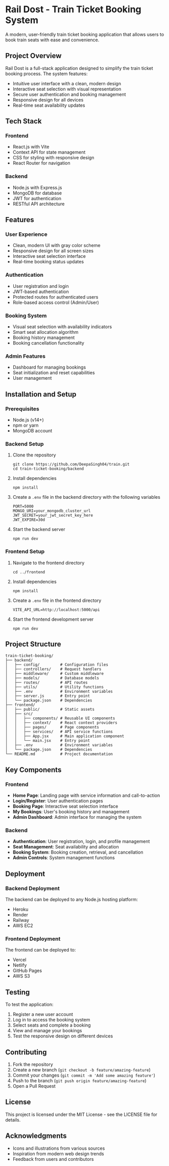 # Rail Dost - Train Ticket Booking System

A modern, user-friendly train ticket booking application that allows users to book train seats with ease and convenience.

## Project Overview

Rail Dost is a full-stack application designed to simplify the train ticket booking process. The system features:

- Intuitive user interface with a clean, modern design
- Interactive seat selection with visual representation
- Secure user authentication and booking management
- Responsive design for all devices
- Real-time seat availability updates

## Tech Stack

### Frontend
- React.js with Vite
- Context API for state management
- CSS for styling with responsive design
- React Router for navigation

### Backend
- Node.js with Express.js
- MongoDB for database
- JWT for authentication
- RESTful API architecture

## Features

### User Experience
- Clean, modern UI with gray color scheme
- Responsive design for all screen sizes
- Interactive seat selection interface
- Real-time booking status updates

### Authentication
- User registration and login
- JWT-based authentication
- Protected routes for authenticated users
- Role-based access control (Admin/User)

### Booking System
- Visual seat selection with availability indicators
- Smart seat allocation algorithm
- Booking history management
- Booking cancellation functionality

### Admin Features
- Dashboard for managing bookings
- Seat initialization and reset capabilities
- User management

## Installation and Setup

### Prerequisites
- Node.js (v14+)
- npm or yarn
- MongoDB account

### Backend Setup
1. Clone the repository
   ```
   git clone https://github.com/DeepaSingh04/train.git
   cd train-ticket-booking/backend
   ```

2. Install dependencies
   ```
   npm install
   ```

3. Create a `.env` file in the backend directory with the following variables
   ```
   PORT=5000
   MONGO_URI=your_mongodb_cluster_url
   JWT_SECRET=your_jwt_secret_key_here
   JWT_EXPIRE=30d
   ```

4. Start the backend server
   ```
   npm run dev
   ```

### Frontend Setup
1. Navigate to the frontend directory
   ```
   cd ../frontend
   ```

2. Install dependencies
   ```
   npm install
   ```

3. Create a `.env` file in the frontend directory
   ```
   VITE_API_URL=http://localhost:5000/api
   ```

4. Start the frontend development server
   ```
   npm run dev
   ```

## Project Structure

```
train-ticket-booking/
├── backend/
│   ├── config/         # Configuration files
│   ├── controllers/    # Request handlers
│   ├── middleware/     # Custom middleware
│   ├── models/         # Database models
│   ├── routes/         # API routes
│   ├── utils/          # Utility functions
│   ├── .env            # Environment variables
│   ├── server.js       # Entry point
│   └── package.json    # Dependencies
├── frontend/
│   ├── public/         # Static assets
│   ├── src/
│   │   ├── components/ # Reusable UI components
│   │   ├── context/    # React context providers
│   │   ├── pages/      # Page components
│   │   ├── services/   # API service functions
│   │   ├── App.jsx     # Main application component
│   │   └── main.jsx    # Entry point
│   ├── .env            # Environment variables
│   └── package.json    # Dependencies
└── README.md           # Project documentation
```

## Key Components

### Frontend
- **Home Page**: Landing page with service information and call-to-action
- **Login/Register**: User authentication pages
- **Booking Page**: Interactive seat selection interface
- **My Bookings**: User's booking history and management
- **Admin Dashboard**: Admin interface for managing the system

### Backend
- **Authentication**: User registration, login, and profile management
- **Seat Management**: Seat availability and allocation
- **Booking System**: Booking creation, retrieval, and cancellation
- **Admin Controls**: System management functions

## Deployment

### Backend Deployment
The backend can be deployed to any Node.js hosting platform:
- Heroku
- Render
- Railway
- AWS EC2

### Frontend Deployment
The frontend can be deployed to:
- Vercel
- Netlify
- GitHub Pages
- AWS S3

## Testing

To test the application:
1. Register a new user account
2. Log in to access the booking system
3. Select seats and complete a booking
4. View and manage your bookings
5. Test the responsive design on different devices

## Contributing

1. Fork the repository
2. Create a new branch (`git checkout -b feature/amazing-feature`)
3. Commit your changes (`git commit -m 'Add some amazing feature'`)
4. Push to the branch (`git push origin feature/amazing-feature`)
5. Open a Pull Request

## License

This project is licensed under the MIT License - see the LICENSE file for details.

## Acknowledgments

- Icons and illustrations from various sources
- Inspiration from modern web design trends
- Feedback from users and contributors
